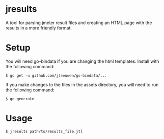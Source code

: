 # jresults

A tool for parsing jmeter result files and creating an HTML page with the
results in a more friendly format.

# Setup

You will need go-bindata if you are changing the html templates. Install with
the following command:

    $ go get -u github.com/jteeuwen/go-bindata/...

If you make changes to the files in the assets directory, you will need to run
the following command:

    $ go generate

# Usage

    $ jresults path/to/results_file.jtl
